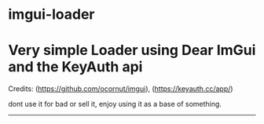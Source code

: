 # imgui-loader

Very simple Loader using Dear ImGui and the KeyAuth api
=====
Credits: (https://github.com/ocornut/imgui), (https://keyauth.cc/app/)

dont use it for bad or sell it, enjoy using it as a base of something.

----
